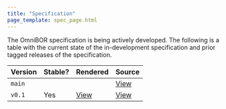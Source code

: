 ```yaml
---
title: "Specification"
page_template: spec_page.html
---
```


The OmniBOR specification is being actively developed. The following is a table
with the current state of the in-development specification and prior tagged
releases of the specification.

| Version | Stable? | Rendered       | Source       |
|:--------|:--------|:---------------|:-------------|
| `main`  |         |                | [View][main] |
| `v0.1`  | Yes     | [View][v0_1_r] | [View][v0_1] |

[main]: https://github.com/omnibor/spec/blob/main/spec/SPEC.md
[v0_1]: https://github.com/omnibor/spec/blob/v0.1/spec/SPEC.md
[v0_1_r]: @/spec/v0.1/_index.md
